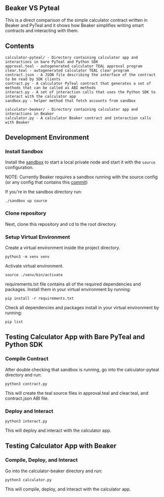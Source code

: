 ## Beaker VS Pyteal
This is a direct comparison of the simple calculator contract written in Beaker and PyTeal and it shows how Beaker simplifies writing smart contracts and interacting with them.

## Contents

    calculator-pyteal/ - Directory containing calculator app and interactions in bare PyTeal and Python SDK
    approval.teal - autogenerated calculator TEAL approval program
    clear.teal - autogenerated calculator TEAL clear program
    contract.json - A JSON file describing the interface of the contract to be read by SDK clients
    contract.py - A calculator PyTeal contract that generates a set of methods that can be called as ABI methods
    interact.py - A set of interaction calls that uses the Python SDK to interact with the calculator app
    sandbox.py - helper method that fetch accounts from sandbox

    calculator-beaker/ - Directory containing calculator app and interactions in Beaker
    calculator.py - A calculator Beaker contract and interaction calls with Beaker

## Development Environment

### Install Sandbox

Install the [sandbox](https://github.com/algorand/sandbox) to start a local private node and start it with the `source` configuration.

NOTE: Currently Beaker requires a sandbox running with the source config (or any config that contains this [commit](https://github.com/algorand/go-algorand/pull/4198))

If you're in the sandbox directory run:

```
./sandbox up source
```

### Clone repository

Next, clone this repository and cd to the root directory.


### Setup Virtual Environment

Create a virtual environment inside the project directory.

```
python3 -m venv venv
```

Activate virtual environment.

```
source ./venv/bin/activate
```

requirements.txt file contains all of the required dependencies and packages. Install them in your virtual environment by running:

```
pip install -r requirements.txt
```

Check all dependencies and packages install in your virtual environment by running: 

```
pip list
```
## Testing Calculator App with Bare PyTeal and Python SDK

### Compile Contract

After double checking that sandbox is running, go into the calculator-pyteal directory and run:

```
python3 contract.py
```

This will create the teal source files in approval.teal and clear.teal, and contract.json ABI file.

### Deploy and Interact 

```
python3 interact.py 
```

This will deploy and interact with the calculator app. 

## Testing Calculator App with Beaker

###  Compile, Deploy, and Interact

Go into the calculator-beaker directory and run:

```
python3 calculator.py
```

This will compile, deploy, and interact with the calculator app.
